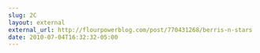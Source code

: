 ```yaml
---
slug: 2C
layout: external
external_url: http://flourpowerblog.com/post/770431268/berris-n-stars
date: 2010-07-04T16:32:32-05:00
---
```

